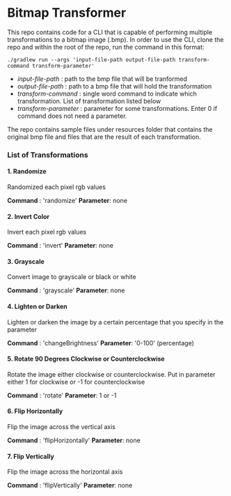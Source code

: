 # Bitmap Transformer

This repo contains code for a CLI that is capable of performing multiple transformations to a bitmap image (.bmp). In order to use the CLI, clone the repo and within the root of the repo, run the command in this format:

``` 
./gradlew run --args 'input-file-path output-file-path transform-command transform-parameter'
```

* _input-file-path_ : path to the bmp file that will be tranformed
* _output-file-path_ : path to a bmp file that will hold the transformation
* _transform-command_ : single word command to indicate which transformation. List of transformation listed below
* _transform-parameter_ : parameter for some transformations. Enter 0 if command does not need a parameter.

The repo contains sample files under resources folder that contains the original bmp file and files that are the result of each transformation. 

### List of Transformations

#### 1. Randomize

Randomized each pixel rgb values

**Command** : 'randomize'
**Parameter**: none

#### 2. Invert Color

Invert each pixel rgb values 

**Command** : 'invert'
**Parameter**: none

#### 3. Grayscale

Convert image to grayscale or black or white 

**Command** : 'grayscale'
**Parameter**: none

#### 4. Lighten or Darken

Lighten or darken the image by a certain percentage that you specify in the parameter  

**Command** : 'changeBrightness'
**Parameter**: '0-100' (percentage)

#### 5. Rotate 90 Degrees Clockwise or Counterclockwise

Rotate the image either clockwise or counterclockwise. Put in parameter either 1 for clockwise or -1 for counterclockwise

**Command** : 'rotate'
**Parameter**: 1 or -1

#### 6. Flip Horizontally

Flip the image across the vertical axis

**Command** : 'flipHorizontally'
**Parameter**: none

#### 7. Flip Vertically

Flip the image across the horizontal axis

**Command** : 'flipVertically'
**Parameter**: none